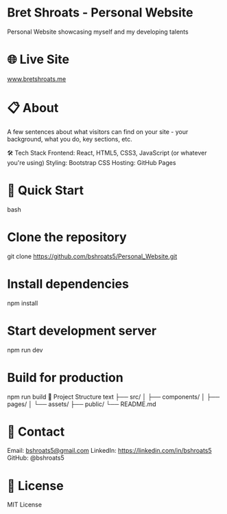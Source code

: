 # Bret Shroats - Personal Website
Personal Website showcasing myself and my developing talents

# 🌐 Live Site
www.bretshroats.me

# 📋 About
A few sentences about what visitors can find on your site - your background, what you do, key sections, etc.

🛠 Tech Stack
Frontend: React, HTML5, CSS3, JavaScript (or whatever you're using)
Styling: Bootstrap CSS 
Hosting: GitHub Pages

# 🚀 Quick Start
bash
# Clone the repository
git clone https://github.com/bshroats5/Personal_Website.git

# Install dependencies
npm install

# Start development server
npm run dev

# Build for production
npm run build
📁 Project Structure
text
├── src/
│   ├── components/
│   ├── pages/
│   └── assets/
├── public/
└── README.md

# 📧 Contact
Email: bshroats5@gmail.com
LinkedIn: https://linkedin.com/in/bshroats5
GitHub: @bshroats5

# 📄 License
MIT License
